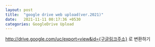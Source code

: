 ```yaml
---
layout: post
title:  "google drive web upload(ver.2021)"
date:   2021-11-11 00:17:36 +0530
categories: GoogleDrive Upload
---
```


http://drive.google.com/uc/export=view&id={구글링크주소} 로 변환하기
